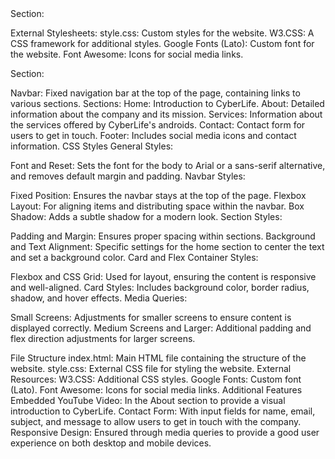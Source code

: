 <head> Section:

External Stylesheets:
style.css: Custom styles for the website.
W3.CSS: A CSS framework for additional styles.
Google Fonts (Lato): Custom font for the website.
Font Awesome: Icons for social media links.
<body> Section:

Navbar: Fixed navigation bar at the top of the page, containing links to various sections.
Sections:
Home: Introduction to CyberLife.
About: Detailed information about the company and its mission.
Services: Information about the services offered by CyberLife's androids.
Contact: Contact form for users to get in touch.
Footer: Includes social media icons and contact information.
CSS Styles
General Styles:

Font and Reset: Sets the font for the body to Arial or a sans-serif alternative, and removes default margin and padding.
Navbar Styles:

Fixed Position: Ensures the navbar stays at the top of the page.
Flexbox Layout: For aligning items and distributing space within the navbar.
Box Shadow: Adds a subtle shadow for a modern look.
Section Styles:

Padding and Margin: Ensures proper spacing within sections.
Background and Text Alignment: Specific settings for the home section to center the text and set a background color.
Card and Flex Container Styles:

Flexbox and CSS Grid: Used for layout, ensuring the content is responsive and well-aligned.
Card Styles: Includes background color, border radius, shadow, and hover effects.
Media Queries:

Small Screens: Adjustments for smaller screens to ensure content is displayed correctly.
Medium Screens and Larger: Additional padding and flex direction adjustments for larger screens.

File Structure
index.html: Main HTML file containing the structure of the website.
style.css: External CSS file for styling the website.
External Resources:
W3.CSS: Additional CSS styles.
Google Fonts: Custom font (Lato).
Font Awesome: Icons for social media links.
Additional Features
Embedded YouTube Video: In the About section to provide a visual introduction to CyberLife.
Contact Form: With input fields for name, email, subject, and message to allow users to get in touch with the company.
Responsive Design: Ensured through media queries to provide a good user experience on both desktop and mobile devices.